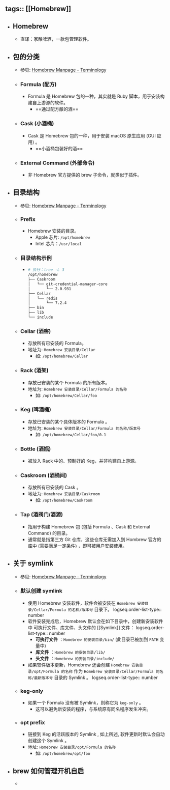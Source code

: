 tags:: [[Homebrew]]
---

- ## Homebrew
	- 直译：家酿啤酒，一款包管理软件。
- ## 包的分类
	- 参见: [Homebrew Manpage - Terminology](https://docs.brew.sh/Manpage#terminology)
	- ### Formula (配方)
		- Formula 是 Homebrew 包的一种，其实就是 Ruby 脚本，用于安装构建自上游源的软件。
			- ==通过配方酿的酒==
	- ### Cask (小酒桶)
		- Cask 是 Homebrew 包的一种，用于安装 macOS 原生应用 (GUI 应用) 。
			- ==小酒桶包装好的酒==
	- ### External Command (外部命令)
		- 非 Homebrew 官方提供的 brew 子命令，就类似于插件。
- ## 目录结构
	- 参见: [Homebrew Manpage - Terminology](https://docs.brew.sh/Manpage#terminology)
	- ### Prefix
		- Homebrew 安装的目录。
			- Apple 芯片: `/opt/homebrew`
			- Intel 芯片：`/usr/local`
	- ### 目录结构示例
		- ``` zsh
		  # 执行：tree -L 3
		  /opt/homebrew
		  ├── Caskroom
		  │   └── git-credential-manager-core
		  │       └── 2.0.931
		  ├── Cellar
		  │   └── redis
		  │       └── 7.2.4
		  ├── bin
		  ├── lib
		  └── include
		  ```
	- ### Cellar (酒窖)
		- 存放所有已安装的 Formula。
		- 地址为: `Homebrew 安装目录/Cellar`
			- 如: `/opt/homebrew/Cellar`
	- ### Rack (酒架)
		- 存放已安装的某个 Formula 的所有版本。
		- 地址为: `Homebrew 安装目录/Cellar/Formula 的名称`
			- 如: `/opt/homebrew/Cellar/foo`
	- ### Keg (啤酒桶)
		- 存放已安装的某个具体版本的 Formula 。
		- 地址为: `Homebrew 安装目录/Cellar/Formula 的名称/版本号`
			- 如: `/opt/homebrew/Cellar/foo/0.1`
	- ### Bottle (酒瓶)
		- 被放入 Rack 中的、预制好的 Keg，并非构建自上游源。
	- ### Caskroom (酒桶间)
		- 存放所有已安装的 Cask 。
		- 地址为: `Homebrew 安装目录/Caskroom`
			- 如: `/opt/homebrew/Caskroom`
	- ### Tap (酒阀门/酒源)
		- 指用于构建 Homebrew 包 (包括 Formula 、Cask 和 External Command) 的目录。
		- 通常就是指第三方 Git 仓库，这些仓库无需加入到 Hombrew 官方的库中 (需要满足一定条件) ，即可被用户安装使用。
- ## 关于 symlink
	- 参见: [Homebrew Manpage - Terminology](https://docs.brew.sh/Manpage#terminology)
	- ### 默认创建 symlink
		- 使用 Homebrew 安装软件，软件会被安装在 `Homebrew 安装目录/Cellar/Formula 的名称/版本号` 目录下。
		  logseq.order-list-type:: number
		- 软件安装完成后，Homebrew 默认会在如下目录中，创建新安装软件中 可执行文件、库文件、头文件的  [[Symlink]] 文件：
		  logseq.order-list-type:: number
			- **可执行文件** ：`Homebrew 的安装目录/bin/` (此目录已被加到 `PATH` 变量中)
			- **库文件** ：`Homebrew 的安装目录/lib/`
			- **头文件** ：`Homebrew 的安装目录/include/`
		- 如果软件版本更新，Homebrew 还会创建 `Homebrew 安装目录/opt/Formula 的名称` 作为 `Homebrew 安装目录/Cellar/Formula 的名称/最新版本号` 目录的 Symlink 。
		  logseq.order-list-type:: number
	- ### keg-only
		- 如果一个 Formula 没有被 Symlink，则称它为 `keg-only` 。
			- 这可以避免新安装的程序，与系统原有同名程序发生冲突。
	- ### opt prefix
		- 链接到 Keg 的活跃版本的 Symlink , 如上所述, 软件更新时默认会自动创建这个 Symlink 。
		- 地址: `Homebrew 安装目录/opt/Formula 的名称`
			- 如: `/opt/homebrew/opt/foo`
- ## brew 如何管理开机自启
	-